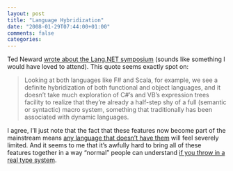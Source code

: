 ```yaml
---
layout: post
title: "Language Hybridization"
date: "2008-01-29T07:44:00+01:00"
comments: false
categories: 
---
```


<p>Ted Neward <a href="http://blogs.tedneward.com/2008/01/29/Highlights+Of+The+LangNET+Symposium+Day+One.aspx">wrote about the Lang.NET symposium</a> (sounds like something I would have loved to attend). This quote seems exactly spot on:</p>

<blockquote>
<p>Looking at both languages like F# and Scala, for example, we see a definite hybridization of both functional and object languages, and it doesn&#8217;t take much exploration of C#&#8217;s and VB&#8217;s expression trees facility to realize that they&#8217;re already a half-step shy of a full (semantic or syntactic) macro system, something that traditionally has been associated with dynamic languages.</p>
</blockquote>

<p>I agree, I&#8217;ll just note that the fact that these features now become part of the mainstream means <a href="http://en.wikipedia.org/wiki/Java_(programming_language)">any language that doesn&#8217;t have them</a> will feel severely limited. And it seems to me that it&#8217;s awfully hard to bring all of these features together in a way &#8220;normal&#8221; people can understand <a href="http://en.wikipedia.org/wiki/Java_(programming_language)">if you throw in a real type system</a>.  </p>


